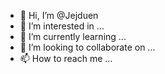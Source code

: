 - 👋 Hi, I’m @Jejduen
- 👀 I’m interested in ...
- 🌱 I’m currently learning ...
- 💞️ I’m looking to collaborate on ...
- 📫 How to reach me ...

<!---
Jejduen/Jejduen is a ✨ special ✨ repository because its `README.md` (this file) appears on your GitHub profile.
You can click the Preview link to take a look at your changes.
--->
